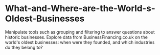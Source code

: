 # What-and-Where-are-the-World-s-Oldest-Businesses
Manipulate tools such as grouping and filtering to answer questions about historic businesses. Explore data from BusinessFinancing.co.uk on the world's oldest businesses: when were they founded, and which industries do they belong to?
